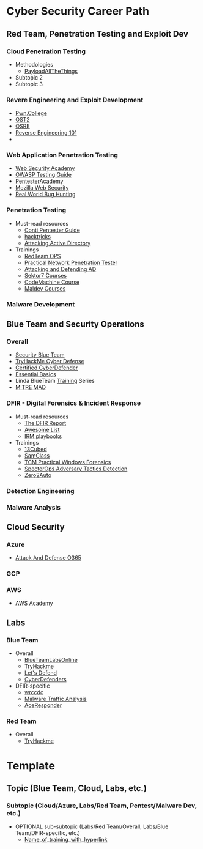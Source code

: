 # Cyber Security Career Path

## Red Team, Penetration Testing and Exploit Dev

### Cloud Penetration Testing
- Methodologies
	- [PayloadAllTheThings](https://github.com/swisskyrepo/PayloadsAllTheThings/blob/master/Methodology%20and%20Resources/Cloud%20-%20Azure%20Pentest.md)
- Subtopic 2
- Subtopic 3

### Revere Engineering and Exploit Development
- [Pwn.College](https://pwn.college/)
- [OST2](https://p.ost2.fyi/)
- [OSRE](https://exploitation.ashemery.com/)
- [Reverse Engineering 101](https://malwareunicorn.org/workshops/re101.html#0)
- 

### Web Application Penetration Testing
- [Web Security Academy](https://portswigger.net/web-security)
- [OWASP Testing Guide](https://owasp.org/www-project-web-security-testing-guide/)
- [PentesterAcademy](https://pentesteracademy.com/course?id=5)
- [Mozilla Web Security](https://infosec.mozilla.org/guidelines/web_security)
- [Real World Bug Hunting](https://www.amazon.com/Real-World-Bug-Hunting-Field-Hacking-ebook/dp/B072SQZ2LG/ref=sr_1_1?keywords=Real-World-Bug-Hunting-Field-Hacking-ebook&qid=1697571168&sr=8-1)

### Penetration Testing
- Must-read resources
	- [Conti Pentester Guide](https://github.com/ForbiddenProgrammer/conti-pentester-guide-leak)
	- [hacktricks](https://book.hacktricks.xyz/welcome/readme)
	- [Attacking Active Directory](https://zer1t0.gitlab.io/posts/attacking_ad/)
- Trainings
	- [RedTeam OPS](https://training.zeropointsecurity.co.uk/courses/red-team-ops)
	- [Practical Network Penetration Tester](https://certifications.tcm-sec.com/pnpt/)
	- [Attacking and Defending AD](https://www.alteredsecurity.com/adlab)
	- [Sektor7 Courses](https://institute.sektor7.net/)
	- [CodeMachine Course](https://codemachine.com/index.html)
	- [Maldev Courses](https://maldevacademy.com/)

### Malware Development

## Blue Team and Security Operations

### Overall
- [Security Blue Team](https://www.securityblue.team/training)
- [TryHackMe Cyber Defense](https://tryhackme.com/path/outline/blueteam)
- [Certified CyberDefender](https://cyberdefenders.org/blue-team-training/courses/certified-cyberdefender-certification/)
- [Essential Basics](https://blueteamcc.j2h2.io/)
- Linda BlueTeam [Training](https://www.youtube.com/watch?v=Bt5fh3wQUAQ&list=PLBf0hzazHTGNcIS_dHjM2NgNUFMW1EZFx&index=1) Series
- [MITRE MAD](https://mad-certified.mitre-engenuity.org/group/416659)

### DFIR - Digital Forensics & Incident Response
- Must-read resources
	- [The DFIR Report](https://thedfirreport.com/)
	- [Awesome List](https://github.com/meirwah/awesome-incident-response)
	- [IRM playbooks](https://www.incidentresponse.org/playbooks/)
- Trainings
	- [13Cubed](https://www.youtube.com/@13Cubed)
	- [SamClass](https://samsclass.info/152/FSIR2022-CCC.htm)
	- [TCM Practical Windows Forensics](https://academy.tcm-sec.com/p/practical-windows-forensics)
	- [SpecterOps Adversary Tactics Detection](https://specterops.io/training/adversary-tactics-detection/)
	- [Zero2Auto](https://courses.zero2auto.com/)
	
	

### Detection Engineering

### Malware Analysis

## Cloud Security

### Azure
- [Attack And Defense O365](https://training.xintra.org/attacking-and-defending-azure-m365)
### GCP

### AWS
- [AWS Academy](https://aws.amazon.com/training/awsacademy/)
## Labs

### Blue Team
- Overall
	- [BlueTeamLabsOnline](https://blueteamlabs.online/)
	- [TryHackme](https://tryhackme.com/)
	- [Let's Defend](https://letsdefend.io/)
	- [CyberDefenders](https://cyberdefenders.org/blueteam-ctf-challenges/)
- DFIR-specific
	- [wrccdc](https://dfir.wrccdc.org/dfir/)
	- [Malware Traffic Analysis](https://www.malware-traffic-analysis.net/)
	- [AceResponder](https://www.aceresponder.com/)

### Red Team
- Overall
	- [TryHackme](https://tryhackme.com/)

# Template

## Topic (Blue Team, Cloud, Labs, etc.)

### Subtopic (Cloud/Azure, Labs/Red Team, Pentest/Malware Dev, etc.)
- OPTIONAL sub-subtopic (Labs/Red Team/Overall, Labs/Blue Team/DFIR-specific, etc.)
	- [Name_of_training_with_hyperlink](https://example.com/)
